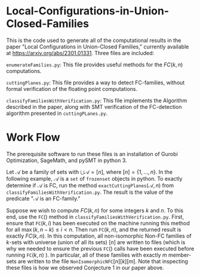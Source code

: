 # Local-Configurations-in-Union-Closed-Families
This is the code used to generate all of the computational results in the paper "Local Configurations in Union-Closed Families," currently available at https://arxiv.org/abs/2301.01331.
Three files are included: 

$\mathtt{enumerateFamilies.py}$: This file provides useful methods for the $FC(k, n)$ computations.

$\mathtt{cuttingPlanes.py}$: This file provides a way to detect FC-families, without formal verification of the floating point computations.

$\mathtt{classifyFamiliesWithVerification.py}$: This file implements the Algorithm described in the paper, along with SMT verification of the FC-detection algorithm presented in $\mathtt{cuttingPLanes.py}$.

# Work Flow
The prerequisite software to run these files is an installation of Gurobi Optimization, SageMath, and pySMT in python 3.

Let $\mathcal{A}$ be a family of sets with $\bigcup \mathcal{A} = [n]$, where $[n] = \{ 1, \dots, n \}$. In the following example, $\mathcal{A}$ is a $\mathtt{set}$ of $\mathtt{frozenset}$ objects in python.
To exactly determine if $\mathcal{A}$ is FC, run the method $\mathtt{exactCuttingPlanes}(\mathcal{A}, n)$ from $\mathtt{classifyFamiliesWithVerification.py}$. The result is the value of the predicate "$\mathcal{A}$ is an FC-family."

Suppose we wish to compute $FC(k, n)$ for some integers $k$ and $n$. To this end, use the $\mathtt{FC}()$ method in $\mathtt{classifyFamiliesWithVerification.py}$. First, ensure that $\mathtt{FC}(k, i)$ has been executed on the machine running this method for all $\max (k, n-k) \le i < n$. Then run $\mathtt{FC}(k, n)$, and the returned result is exactly $FC(k, n)$. In this computation, all non-isomorphic Non-FC families of $k$-sets with universe (union of all its sets) $[n]$ are written to files (which is why we needed to ensure the previous $\mathtt{FC}()$ calls have been executed before running $\mathtt{FC}(k, n)$ ). In particular, all of these families with exactly $m$ member-sets are written to the file $\mathtt{NonIsomorphicNFC}[n][k][m]$. Note that inspecting these files is how we observed Conjecture 1 in our paper above.
